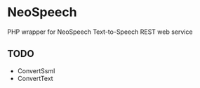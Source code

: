 NeoSpeech
=========

PHP wrapper for NeoSpeech Text-to-Speech REST web service

TODO
----

* ConvertSsml
* ConvertText
